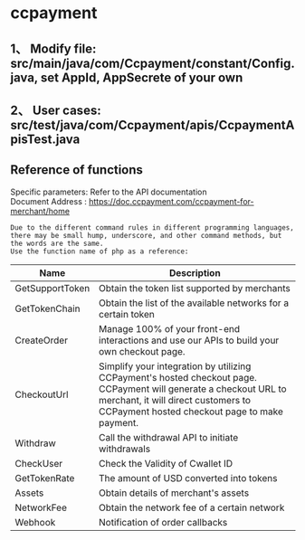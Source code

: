 # ccpayment

## 1、 Modify file: src/main/java/com/Ccpayment/constant/Config.java,  set AppId, AppSecrete of your own

## 2、 User cases: src/test/java/com/Ccpayment/apis/CcpaymentApisTest.java

## Reference of functions
Specific parameters: Refer to the API documentation<br>
Document Address : https://doc.ccpayment.com/ccpayment-for-merchant/home
```azure
Due to the different command rules in different programming languages, there may be small hump, underscore, and other command methods, but the words are the same.
Use the function name of php as a reference:
```

| Name            | Description                                                                                                                                                                                                |
|-----------------|------------------------------------------------------------------------------------------------------------------------------------------------------------------------------------------------------------|
| GetSupportToken | Obtain the token list supported by merchants                                                                                                                                                               |
| GetTokenChain   | Obtain the list of the available networks for a certain token                                                                                                                                              |
| CreateOrder     | Manage 100% of your front-end interactions and use our APIs to build your own checkout page.                                                                                                               |
| CheckoutUrl     | Simplify your integration by utilizing CCPayment's hosted checkout page. CCPayment will generate a checkout URL to merchant, it will direct customers to CCPayment hosted checkout page to make payment.   |
| Withdraw        | Call the withdrawal API to initiate withdrawals                                                                                                                                                            |
| CheckUser       | Check the Validity of Cwallet ID                                                                                                                                                                           |
| GetTokenRate    | The amount of USD converted into tokens                                                                                                                                                                    |
| Assets          | Obtain details of merchant's assets                                                                                                                                                                        |
| NetworkFee      | Obtain the network fee of a certain network                                                                                                                                                                |
| Webhook         | Notification of order callbacks                                                                                                                                                                            |
